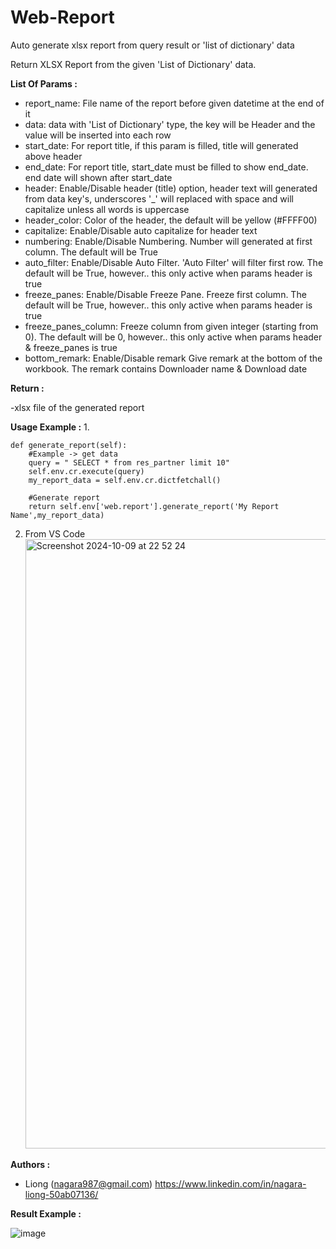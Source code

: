 # Web-Report
Auto generate xlsx report from query result or 'list of dictionary' data

Return XLSX Report from the given 'List of Dictionary' data.

**List Of Params :**
- report_name: File name of the report before given datetime at the end of it
- data: data with 'List of Dictionary' type, the key will be Header and the value will be inserted into each row 
- start_date: For report title, if this param is filled, title will generated above header
- end_date: For report title, start_date must be filled to show end_date. end date will shown after start_date
- header: Enable/Disable header (title) option, header text will generated from data key's, underscores '_' will replaced with space and will capitalize unless all words is uppercase 
- header_color: Color of the header, the default will be yellow (#FFFF00)
- capitalize: Enable/Disable auto capitalize for header text
- numbering: Enable/Disable Numbering. Number will generated at first column. The default will be True
- auto_filter: Enable/Disable Auto Filter. 'Auto Filter' will filter first row. The default will be True, however.. this only active when params header is true
- freeze_panes: Enable/Disable Freeze Pane. Freeze first column. The default will be True, however.. this only active when params header is true
- freeze_panes_column: Freeze column from given integer (starting from 0). The default will be 0, however.. this only active when params header & freeze_panes is true
- bottom_remark: Enable/Disable remark Give remark at the bottom of the workbook. The remark contains Downloader name & Download date


**Return :** 

-xlsx file of the generated report


**Usage Example :**
1. 

    def generate_report(self):
        #Example -> get data
        query = " SELECT * from res_partner limit 10"
        self.env.cr.execute(query)
        my_report_data = self.env.cr.dictfetchall()
        
        #Generate report
        return self.env['web.report'].generate_report('My Report Name',my_report_data)

2. From VS Code
   <img width="975" alt="Screenshot 2024-10-09 at 22 52 24" src="https://github.com/user-attachments/assets/6d5c8526-04be-48d1-a9c5-2e2ba7a154fc">


**Authors :**
- Liong (nagara987@gmail.com)
https://www.linkedin.com/in/nagara-liong-50ab07136/

**Result Example :**


![image](https://user-images.githubusercontent.com/52643098/134668255-ffed5b33-52bf-4762-8d60-75b007c2e38d.png)

